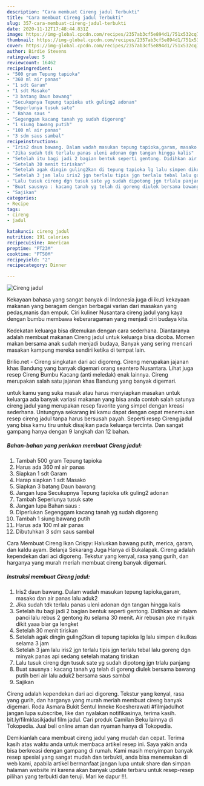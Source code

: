 ```yaml
---
description: "Cara membuat Cireng jadul Terbukti"
title: "Cara membuat Cireng jadul Terbukti"
slug: 357-cara-membuat-cireng-jadul-terbukti
date: 2020-11-12T17:48:44.831Z
image: https://img-global.cpcdn.com/recipes/2357ab3cf5e894d1/751x532cq70/cireng-jadul-foto-resep-utama.jpg
thumbnail: https://img-global.cpcdn.com/recipes/2357ab3cf5e894d1/751x532cq70/cireng-jadul-foto-resep-utama.jpg
cover: https://img-global.cpcdn.com/recipes/2357ab3cf5e894d1/751x532cq70/cireng-jadul-foto-resep-utama.jpg
author: Birdie Stevens
ratingvalue: 5
reviewcount: 16462
recipeingredient:
- "500 gram Tepung tapioka"
- "360 ml air panas"
- "1 sdt Garam"
- "1 sdt Masako"
- "3 batang Daun bawang"
- "Secukupnya Tepung tapioka utk guling2 adonan"
- "Seperlunya tusuk sate"
- " Bahan saus "
- "Segenggam kacang tanah yg sudah digoreng"
- "1 siung bawang putih"
- "100 ml air panas"
- "3 sdm saus sambal"
recipeinstructions:
- "Iris2 daun bawang. Dalam wadah masukan tepung tapioka,garam, masako dan air panas lalu aduk2"
- "Jika sudah tdk terlalu panas uleni adonan dgn tangan hingga kalis"
- "Setelah itu bagi jadi 2 bagian bentuk seperti gentong. Didihkan air dalam panci lalu rebus 2 gentong itu selama 30 menit. Air rebusan pke minyak dikit yaaa biar ga lengket"
- "Setelah 30 menit tiriskan"
- "Setelah agak dingin guling2kan di tepung tapioka lg lalu simpen dikulkas selama 3 jam"
- "Setelah 3 jam lalu iris2 jgn terlalu tipis jgn terlalu tebal lalu goreng dgn minyak panas api sedang setelah matang tiriskan"
- "Lalu tusuk cireng dgn tusuk sate yg sudah dipotong jgn trlalu panjang"
- "Buat sausnya : kacang tanah yg telah di goreng diulek bersama bawang putih beri air lalu aduk2 bersama saus sambal"
- "Sajikan"
categories:
- Recipe
tags:
- cireng
- jadul

katakunci: cireng jadul 
nutrition: 191 calories
recipecuisine: American
preptime: "PT23M"
cooktime: "PT50M"
recipeyield: "2"
recipecategory: Dinner

---
```



![Cireng jadul](https://img-global.cpcdn.com/recipes/2357ab3cf5e894d1/751x532cq70/cireng-jadul-foto-resep-utama.jpg)

Kekayaan bahasa yang sangat banyak di Indonesia juga di ikuti kekayaan makanan yang beragam dengan berbagai varian dari masakan yang pedas,manis dan empuk. Ciri kuliner Nusantara cireng jadul yang kaya dengan bumbu membawa keberaragaman yang menjadi ciri budaya kita.


Kedekatan keluarga bisa ditemukan dengan cara sederhana. Diantaranya adalah membuat makanan Cireng jadul untuk keluarga bisa dicoba. Momen makan bersama anak sudah menjadi budaya, Banyak yang sering mencari masakan kampung mereka sendiri ketika di tempat lain.

Brilio.net - Cireng singkatan dari aci digoreng. Cireng merupakan jajanan khas Bandung yang banyak digemari orang seantero Nusantara. Lihat juga resep Cireng Bumbu Kacang (anti meledak) enak lainnya. Cireng merupakan salah satu jajanan khas Bandung yang banyak digemari.

untuk kamu yang suka masak atau harus menyiapkan masakan untuk keluarga ada banyak variasi makanan yang bisa anda contoh salah satunya cireng jadul yang merupakan resep favorite yang simpel dengan kreasi sederhana. Untungnya sekarang ini kamu dapat dengan cepat menemukan resep cireng jadul tanpa harus bersusah payah.
Seperti resep Cireng jadul yang bisa kamu tiru untuk disajikan pada keluarga tercinta. Dan sangat gampang hanya dengan 9 langkah dan 12 bahan.


<!--inarticleads1-->

##### Bahan-bahan yang perlukan membuat Cireng jadul:

1. Tambah 500 gram Tepung tapioka
1. Harus ada 360 ml air panas
1. Siapkan 1 sdt Garam
1. Harap siapkan 1 sdt Masako
1. Siapkan 3 batang Daun bawang
1. Jangan lupa Secukupnya Tepung tapioka utk guling2 adonan
1. Tambah Seperlunya tusuk sate
1. Jangan lupa  Bahan saus :
1. Diperlukan Segenggam kacang tanah yg sudah digoreng
1. Tambah 1 siung bawang putih
1. Harus ada 100 ml air panas
1. Dibutuhkan 3 sdm saus sambal


Cara Membuat Cireng Ikan Crispy: Haluskan bawang putih, merica, garam, dan kaldu ayam. Belanja Sekarang Juga Hanya di Bukalapak. Cireng adalah kependekan dari aci digoreng. Tekstur yang kenyal, rasa yang gurih, dan harganya yang murah meriah membuat cireng banyak digemari. 

<!--inarticleads2-->

##### Instruksi membuat  Cireng jadul:

1. Iris2 daun bawang. Dalam wadah masukan tepung tapioka,garam, masako dan air panas lalu aduk2
1. Jika sudah tdk terlalu panas uleni adonan dgn tangan hingga kalis
1. Setelah itu bagi jadi 2 bagian bentuk seperti gentong. Didihkan air dalam panci lalu rebus 2 gentong itu selama 30 menit. Air rebusan pke minyak dikit yaaa biar ga lengket
1. Setelah 30 menit tiriskan
1. Setelah agak dingin guling2kan di tepung tapioka lg lalu simpen dikulkas selama 3 jam
1. Setelah 3 jam lalu iris2 jgn terlalu tipis jgn terlalu tebal lalu goreng dgn minyak panas api sedang setelah matang tiriskan
1. Lalu tusuk cireng dgn tusuk sate yg sudah dipotong jgn trlalu panjang
1. Buat sausnya : kacang tanah yg telah di goreng diulek bersama bawang putih beri air lalu aduk2 bersama saus sambal
1. Sajikan


Cireng adalah kependekan dari aci digoreng. Tekstur yang kenyal, rasa yang gurih, dan harganya yang murah meriah membuat cireng banyak digemari. Roda Asmara Bukit Sentul Inneke Koesherawati #filmjadulhot jangan lupa subscribe, like dan nyalakan notifikasinya, terima kasih. bit.ly/filmklasikjadul film jadul. Cari produk Camilan Beku lainnya di Tokopedia. Jual beli online aman dan nyaman hanya di Tokopedia. 

Demikianlah cara membuat cireng jadul yang mudah dan cepat. Terima kasih atas waktu anda untuk membaca artikel resep ini. Saya yakin anda bisa berkreasi dengan gampang di rumah. Kami masih menyimpan banyak resep spesial yang sangat mudah dan terbukti, anda bisa menemukan di web kami, apabila artikel bermanfaat jangan lupa untuk share dan simpan halaman website ini karena akan banyak update terbaru untuk resep-resep pilihan yang terbukti dan teruji. Mari ke dapur !!!. 
